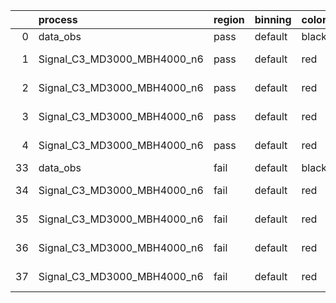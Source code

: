 |    | process                     | region   | binning   | color   | process_type   |   scale | variation   | source_filename                                                      | source_histname    | alias                       | title     |   combine_idx |     lnN |   shapes | syst_type   | direction   | variation_alias   |
|---:|:----------------------------|:---------|:----------|:--------|:---------------|--------:|:------------|:---------------------------------------------------------------------|:-------------------|:----------------------------|:----------|--------------:|--------:|---------:|:------------|:------------|:------------------|
|  0 | data_obs                    | pass     | default   | black   | DATA           |       1 | nominal     | ./histograms_for_2DAlphabet_v18//BH_Data.root                        | hpass              | Data                        | Data      |           nan | nan     |      nan | nan         | nan         | nan               |
|  1 | Signal_C3_MD3000_MBH4000_n6 | pass     | default   | red     | SIGNAL         |       1 | lumi        | ./histograms_for_2DAlphabet_v18//BH_Signal_C3_MD3000_MBH4000_n6.root | hpass              | Signal_C3_MD3000_MBH4000_n6 | BH signal |           nan |   1.016 |      nan | lnN         | nan         | nan               |
|  2 | Signal_C3_MD3000_MBH4000_n6 | pass     | default   | red     | SIGNAL         |       1 | SVM         | ./histograms_for_2DAlphabet_v18//BH_Signal_C3_MD3000_MBH4000_n6.root | hpass_SVMsyst_up   | Signal_C3_MD3000_MBH4000_n6 | BH signal |           nan | nan     |        1 | shapes      | Up          | SVMsyst           |
|  3 | Signal_C3_MD3000_MBH4000_n6 | pass     | default   | red     | SIGNAL         |       1 | SVM         | ./histograms_for_2DAlphabet_v18//BH_Signal_C3_MD3000_MBH4000_n6.root | hpass_SVMsyst_down | Signal_C3_MD3000_MBH4000_n6 | BH signal |           nan | nan     |        1 | shapes      | Down        | SVMsyst           |
|  4 | Signal_C3_MD3000_MBH4000_n6 | pass     | default   | red     | SIGNAL         |       1 | nominal     | ./histograms_for_2DAlphabet_v18//BH_Signal_C3_MD3000_MBH4000_n6.root | hpass              | Signal_C3_MD3000_MBH4000_n6 | BH signal |           nan | nan     |      nan | nan         | nan         | nan               |
| 33 | data_obs                    | fail     | default   | black   | DATA           |       1 | nominal     | ./histograms_for_2DAlphabet_v18//BH_Data.root                        | hfail              | Data                        | Data      |           nan | nan     |      nan | nan         | nan         | nan               |
| 34 | Signal_C3_MD3000_MBH4000_n6 | fail     | default   | red     | SIGNAL         |       1 | lumi        | ./histograms_for_2DAlphabet_v18//BH_Signal_C3_MD3000_MBH4000_n6.root | hfail              | Signal_C3_MD3000_MBH4000_n6 | BH signal |           nan |   1.016 |      nan | lnN         | nan         | nan               |
| 35 | Signal_C3_MD3000_MBH4000_n6 | fail     | default   | red     | SIGNAL         |       1 | SVM         | ./histograms_for_2DAlphabet_v18//BH_Signal_C3_MD3000_MBH4000_n6.root | hfail_SVMsyst_up   | Signal_C3_MD3000_MBH4000_n6 | BH signal |           nan | nan     |        1 | shapes      | Up          | SVMsyst           |
| 36 | Signal_C3_MD3000_MBH4000_n6 | fail     | default   | red     | SIGNAL         |       1 | SVM         | ./histograms_for_2DAlphabet_v18//BH_Signal_C3_MD3000_MBH4000_n6.root | hfail_SVMsyst_down | Signal_C3_MD3000_MBH4000_n6 | BH signal |           nan | nan     |        1 | shapes      | Down        | SVMsyst           |
| 37 | Signal_C3_MD3000_MBH4000_n6 | fail     | default   | red     | SIGNAL         |       1 | nominal     | ./histograms_for_2DAlphabet_v18//BH_Signal_C3_MD3000_MBH4000_n6.root | hfail              | Signal_C3_MD3000_MBH4000_n6 | BH signal |           nan | nan     |      nan | nan         | nan         | nan               |